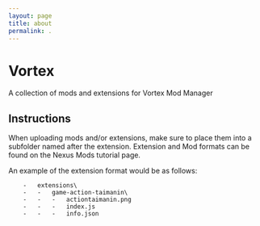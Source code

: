 ```yaml
---
layout: page
title: about
permalink: .
---
```


# Vortex
A collection of mods and extensions for Vortex Mod Manager

## Instructions

When uploading mods and/or extensions, make sure to place them into a subfolder named after the extension. Extension and Mod formats can be found on the Nexus Mods tutorial page.

An example of the extension format would be as follows:

```
    -   extensions\
    -   -   game-action-taimanin\
    -   -   -   actiontaimanin.png
    -   -   -   index.js
    -   -   -   info.json
```
